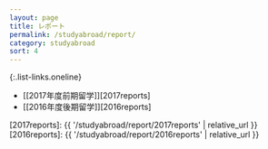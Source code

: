 ```yaml
---
layout: page
title: レポート
permalink: /studyabroad/report/
category: studyabroad
sort: 4
---
```


{:.list-links.oneline}
*   [[2017年度前期留学]][2017reports]
*   [[2016年度後期留学]][2016reports]

[2017reports]: {{ '/studyabroad/report/2017reports' | relative_url }}
[2016reports]: {{ '/studyabroad/report/2016reports' | relative_url }}
